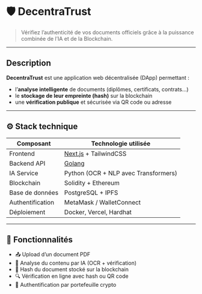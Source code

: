 # 🛡️ DecentraTrust

> Vérifiez l’authenticité de vos documents officiels grâce à la puissance combinée de l’IA et de la Blockchain.

---

## Description

**DecentraTrust** est une application web décentralisée (DApp) permettant :

- l’**analyse intelligente** de documents (diplômes, certificats, contrats…)
- le **stockage de leur empreinte (hash)** sur la blockchain
- une **vérification publique** et sécurisée via QR code ou adresse

---

## ⚙️ Stack technique

| Composant        | Technologie utilisée                          |
| ---------------- | --------------------------------------------- |
| Frontend         | [Next.js](https://nextjs.org/) + TailwindCSS  |
| Backend API      | [Golang](https://golang.org/)    |
| IA Service       | Python (OCR + NLP avec Transformers) |
| Blockchain       | Solidity + Ethereum                |
| Base de données  | PostgreSQL + IPFS                             |
| Authentification | MetaMask / WalletConnect                      |
| Déploiement      | Docker, Vercel, Hardhat                       |

---

## 🧠 Fonctionnalités

- 📤 Upload d’un document PDF
- 🧠 Analyse du contenu par IA (OCR + vérification)
- 🔐 Hash du document stocké sur la blockchain
- 🔍 Vérification en ligne avec hash ou QR code
- 👤 Authentification par portefeuille crypto


